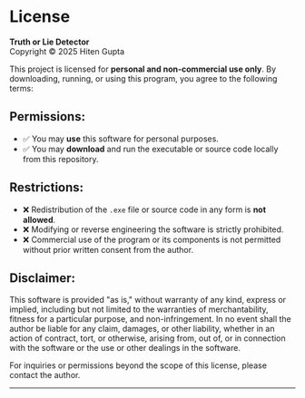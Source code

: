 # License

**Truth or Lie Detector**  
Copyright © 2025 Hiten Gupta

This project is licensed for **personal and non-commercial use only**. By downloading, running, or using this program, you agree to the following terms:

## Permissions:
- ✅ You may **use** this software for personal purposes.
- ✅ You may **download** and run the executable or source code locally from this repository.

## Restrictions:
- ❌ Redistribution of the `.exe` file or source code in any form is **not allowed**.
- ❌ Modifying or reverse engineering the software is strictly prohibited.
- ❌ Commercial use of the program or its components is not permitted without prior written consent from the author.

## Disclaimer:
This software is provided "as is," without warranty of any kind, express or implied, including but not limited to the warranties of merchantability, fitness for a particular purpose, and non-infringement. In no event shall the author be liable for any claim, damages, or other liability, whether in an action of contract, tort, or otherwise, arising from, out of, or in connection with the software or the use or other dealings in the software.

For inquiries or permissions beyond the scope of this license, please contact the author.

---
